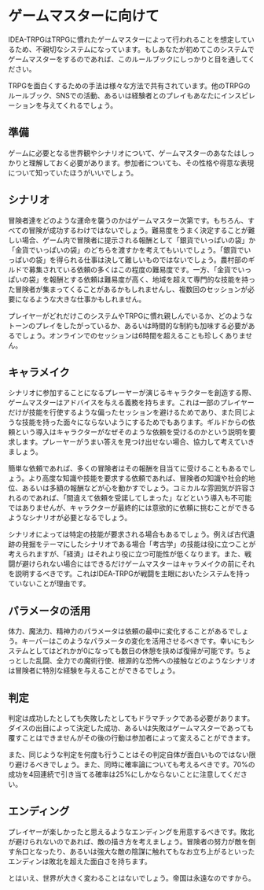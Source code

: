  
  
# ゲームマスターに向けて  
  
IDEA-TRPGはTRPGに慣れたゲームマスターによって行われることを想定しているため、不親切なシステムになっています。もしあなたが初めてこのシステムでゲームマスターをするのであれば、このルールブックにしっかりと目を通してください。  
  
TRPGを面白くするための手法は様々な方法で共有されています。他のTRPGのルールブック、SNSでの活動、あるいは経験者とのプレイもあなたにインスピレーションを与えてくれるでしょう。  
  
## 準備  
  
ゲームに必要となる世界観やシナリオについて、ゲームマスターのあなたはしっかりと理解しておく必要があります。参加者についても、その性格や得意な表現について知っていたほうがいいでしょう。  
  
## シナリオ  
  
冒険者達をどのような運命を襲うのかはゲームマスター次第です。もちろん、すべての冒険が成功するわけではないでしょう。難易度をうまく決定することが難しい場合、ゲーム内で冒険者に提示される報酬として「銀貨でいっぱいの袋」か「金貨でいっぱいの袋」のどちらを渡すかを考えてもいいでしょう。「銀貨でいっぱいの袋」を得られる仕事は決して難しいものではないでしょう。農村部のギルドで募集されている依頼の多くはこの程度の難易度です。一方、「金貨でいっぱいの袋」を報酬とする依頼は難易度が高く、地域を超えて専門的な技能を持った冒険者が集まってくることがあるかもしれませんし、複数回のセッションが必要になるような大きな仕事かもしれません。  
  
プレイヤーがどれだけこのシステムやTRPGに慣れ親しんでいるか、どのようなトーンのプレイをしたがっているか、あるいは時間的な制約も加味する必要があるでしょう。オンラインでのセッションは6時間を超えることも珍しくありません。  
  
## キャラメイク  
  
シナリオに参加することになるプレーヤーが演じるキャラクターを創造する際、ゲームマスターはアドバイスを与える義務を持ちます。これは一部のプレイヤーだけが技能を行使するような偏ったセッションを避けるためであり、また同じような技能を持った面々にならないようにするためでもあります。ギルドからの依頼という導入はキャラクターがなぜそのような依頼を受けるのかという説明を要求します。プレーヤーがうまい答えを見つけ出せない場合、協力して考えていきましょう。  
  
簡単な依頼であれば、多くの冒険者はその報酬を目当てに受けることもあるでしょう。より高度な知識や技能を要求する依頼であれば、冒険者の知識や社会的地位、あるいは多額の報酬などが心を動かすでしょう。コミカルな雰囲気が許容されるのであれば、「間違えて依頼を受諾してしまった」などという導入も不可能ではありませんが、キャラクターが最終的には意欲的に依頼に挑むことができるようなシナリオが必要となるでしょう。  
  
シナリオによっては特定の技能が要求される場合もあるでしょう。例えば古代遺跡の発掘をテーマにしたシナリオである場合「考古学」の技能は役に立つことが考えられますが、「経済」はそれより役に立つ可能性が低くなります。また、戦闘が避けられない場合にはできるだけゲームマスターはキャラメイクの前にそれを説明するべきです。これはIDEA-TRPGが戦闘を主眼においたシステムを持っていないことが理由です。  
  
## パラメータの活用  
  
体力、魔法力、精神力のパラメータは依頼の最中に変化することがあるでしょう。キーパーはこのようなパラメータの変化を活用させるべきです。幸いにもシステムとしてはどれかが0になっても数日の休憩を挟めば復帰が可能です。ちょっとした乱闘、全力での魔術行使、根源的な恐怖への接触などのようなシナリオは冒険者に特別な経験を与えることができるでしょう。  
  
## 判定  
  
判定は成功したとしても失敗したとしてもドラマチックである必要があります。ダイスの出目によって決定した成功、あるいは失敗はゲームマスターであっても覆すことはできませんがその後の行動は参加者によって変えることができます。  
  
また、同じような判定を何度も行うことはその判定自体が面白いものではない限り避けるべきでしょう。また、同時に確率論についても考えるべきです。70\%の成功を4回連続で引き当てる確率は25\%にしかならないことに注意してください。  
  
## エンディング  
  
プレイヤーが楽しかったと思えるようなエンディングを用意するべきです。敗北が避けられないのであれば、敵の描き方を考えましょう。冒険者の努力が敵を倒す糸口となったり、あるいは強大な敵の陰謀に触れてもなお立ち上がるといったエンディンは敗北を超えた面白さを持ちます。  
  
とはいえ、世界が大きく変わることはないでしょう。帝国は永遠なのですから。  
  
